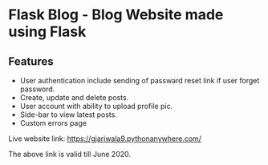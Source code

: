 # Flask Blog - Blog Website made using Flask

## Features
- User authentication include sending of passward reset link if user forget password.
- Create, update and delete posts.
- User account with ability to upload profile pic.
- Side-bar to view latest posts.
- Custom errors page

Live website link: https://gjariwala9.pythonanywhere.com/

The above link is valid till June 2020.
